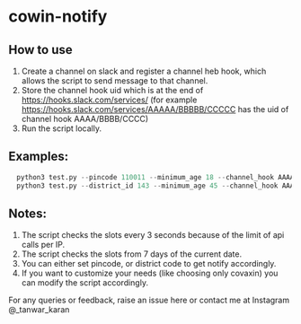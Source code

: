 # cowin-notify

## How to use
1. Create a channel on slack and register a channel heb hook, which allows the script to send message to that channel.
2. Store the channel hook uid which is at the end of https://hooks.slack.com/services/ (for example https://hooks.slack.com/services/AAAAA/BBBBB/CCCCC has the uid of channel hook AAAA/BBBB/CCCC)
3. Run the script locally.

## Examples: 
```python
  python3 test.py --pincode 110011 --minimum_age 18 --channel_hook AAAA/BBBB/CCCC
  python3 test.py --district_id 143 --minimum_age 45 --channel_hook AAAA/BBBB/CCCC
```

## Notes:
1. The script checks the slots every 3 seconds because of the limit of api calls per IP.
2. The script checks the slots from 7 days of the current date.
3. You can either set pincode, or district code to get notify accordingly.
4. If you want to customize your needs (like choosing only covaxin) you can modify the script accordingly.

For any queries or feedback, raise an issue here or contact me at Instagram @_tanwar_karan

